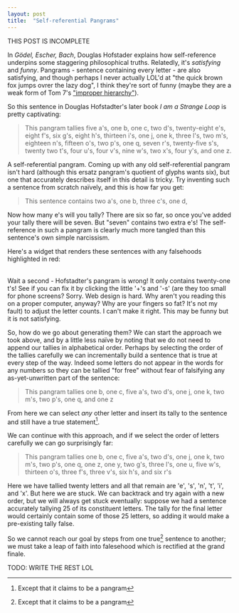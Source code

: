 ```yaml
---
layout: post
title:  "Self-referential Pangrams"
---
```


THIS POST IS INCOMPLETE

In *Gödel, Escher, Bach*, Douglas Hofstader explains how self-reference
underpins some staggering philosophical truths. Relatedly, it's *satisfying* and
*funny*. Pangrams - sentence containing every letter - are also satisfying, and
though perhaps I never actually LOL'd at "the quick brown fox jumps ovrer the
lazy dog", I think they're sort of funny (maybe they are a weak form of Tom 7's
["improper hierarchy"](https://www.youtube.com/watch?v=ar9WRwCiSr0)).

So this sentence in Douglas Hofstadter's later book *I am a Strange Loop* is
pretty captivating:

> This pangram tallies five a's, one b, one c, two d's, twenty-eight e's, eight
> f's, six g's, eight h's, thirteen i's, one j, one k, three l's, two m's,
> eighteen n's, fifteen o's, two p's, one q, seven r's, twenty-five s's, twenty
> two t's, four u's, four v's, nine w's, two x's, four y's, and one z.

A self-referential pangram. Coming up with any old self-referential pangram
isn't hard (although this ersatz pangram's quotient of glyphs wants six), but
one that accurately describes itself in this detail is tricky. Try inventing
such a sentence from scratch naïvely, and this is how far you get:

> This sentence contains two a's, one b, three c's, one d,

Now how many e's will you tally? There are six so far, so once you've added your
tally there will be seven. But "seven" contains two extra e's! The
self-reference in such a pangram is clearly much more tangled than this
sentence's own simple narcissism.

Here's a widget that renders these sentences with any falsehoods highlighted in
red:

<table><tr id="letter-counts"></tr></table>
<blockquote id="sentence"></blockquote>
<script src="https://d3js.org/d3.v5.min.js"></script>
<script src="/assets/js/pangrams.js"></script>

Wait a second - Hofstadter's pangram  is wrong! It only contains twenty-one t's!
See if you can  fix it by clicking the little '+'s and  '-s' (are they too small
for phone screens?  Sorry. Web design is  hard. Why aren't you reading this on a
proper computer,  anyway? Why  are your fingers  so fat? It's  not my  fault) to
adjust the letter counts. I can't make it right. This may be funny but it is not
satisfying.

So, how do we go about generating them? We can start the approach we took above,
and by a little less naïve by noting that we do not need to append our tallies
in alphabetical order. Perhaps by selecting the order of the tallies carefully
we can incrementally build a sentence that is true at every step of the
way. Indeed some letters do not appear in the words for any numbers so they can
be tallied "for free" without fear of falsifying any as-yet-unwritten part of
the sentence:

> This pangram tallies one b, one c, five a's, two d's, one j, one k, two m's,
  two p's, one q, and one z

From here we can select *any* other letter and insert its tally to the sentence
and still have a true statement[^1].

We can continue with this approach, and if we select the order of letters
carefully we can go surprisingly far:

> This pangram tallies one b, one c, five a's, two d's, one j, one k, two m's,
  two p's, one q, one z, one y, two g's, three l's, one u, five w's, thirteen
  o's, three f's, three v's, six h's, and six r's

Here we have tallied twenty letters and all that remain are 'e', 's', 'n', 't',
'i', and 'x'. But here we are stuck. We can backtrack and try again with a new
order, but we will always get stuck eventually: suppose we had a sentence
accurately tallying 25 of its constituent letters. The tally for the final
letter would certainly contain some of those 25 letters, so adding it would make
a pre-existing tally false.

So we cannot reach our goal by steps from one true[^1] sentence to another; we
must take a leap of faith into falesehood which is rectified at the grand
finale.

TODO: WRITE THE REST LOL

[^1]: Except that it claims to be a pangram
